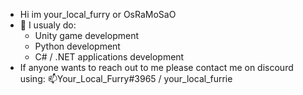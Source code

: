 - Hi im your_local_furry or OsRaMoSaO
- 👀 I usualy do:
  * Unity game development
  * Python development
  * C# / .NET applications development
- If anyone wants to reach out to me please contact me on discourd using:
📫Your_Local_Furry#3965 / your_local_furrie

<!---
OsRaMoSaO/OsRaMoSaO is a ✨ special ✨ repository because its `README.md` (this file) appears on your GitHub profile.
You can click the Preview link to take a look at your changes.
--->
